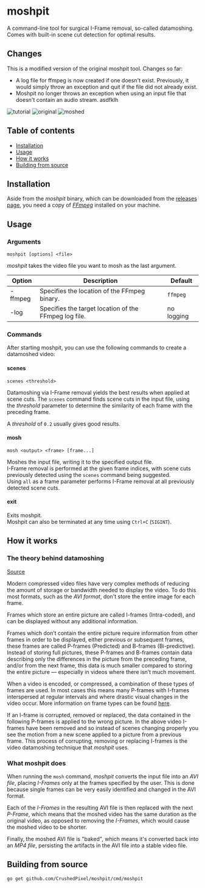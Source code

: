 # moshpit

A command-line tool for surgical I-Frame removal, so-called datamoshing.  
Comes with built-in scene cut detection for optimal results.

## Changes

This is a modified version of the original moshpit tool. Changes so far:
- A log file for ffmpeg is now created if one doesn't exist. Previously, it would simply throw an exception and quit if the file did not already exist. 
- Moshpit no longer throws an exception when using an input file that doesn't contain an audio stream. asdfklh

![tutorial](https://i.imgur.com/XGrR2Kv.gif)
![original](https://i.imgur.com/nWUzNkC.gif)
![moshed](https://i.imgur.com/qx776K6.gif)

## Table of contents
- [Installation](#installation)
- [Usage](#usage)
- [How it works](#how-it-works)
- [Building from source](#building-from-source)

## Installation
Aside from the *moshpit* binary, which can be downloaded from the [releases page](https://github.com/FlynnD273/moshpit/releases),
you need a copy of [*FFmpeg*](https://www.ffmpeg.org/) installed on your machine.  

## Usage
### Arguments
```
moshpit [options] <file>
```
*moshpit* takes the video file you want to mosh as the last argument.

| Option  | Description                                           | Default    |
|---------|-------------------------------------------------------|------------|
| -ffmpeg | Specifies the location of the FFmpeg binary.          | `ffmpeg`   |
| -log    | Specifies the target location of the FFmpeg log file. | no logging |


### Commands
After starting moshpit, you can use the following commands to create a datamoshed video:

#### scenes
```scenes <threshold>```

Datamoshing via I-Frame removal yields the best results when applied at scene cuts.
The `scenes` command finds scene cuts in the input file, using the *threshold* parameter
to determine the similarity of each frame with the preceding frame.

A *threshold* of `0.2` usually gives good results.

#### mosh
```mosh <output> <frame> [frame...]```

Moshes the input file, writing it to the specified output file.  
I-Frame removal is performed at the given frame indices, 
with scene cuts previously detected using the `scenes` command being suggested.  
Using `all` as a frame parameter performs I-Frame removal at all previously detected scene cuts.

#### exit
Exits moshpit.  
Moshpit can also be terminated at any time using `Ctrl+C` (`SIGINT`).

## How it works
### The theory behind datamoshing
[Source](http://datamoshing.com/2016/06/26/how-to-datamosh-videos/)

Modern compressed video files have very complex methods of reducing the amount of storage or bandwidth needed to display the video. To do this most formats, such as the *AVI format*, don't store the entire image for each frame.

Frames which store an entire picture are called I-frames (Intra-coded), and can be displayed without any additional information.

Frames which don’t contain the entire picture require information from other frames in order to be displayed, either previous or subsequent frames, these frames are called P-frames (Predicted) and B-frames (Bi-predictive). Instead of storing full pictures, these P-frames and B-frames contain data describing only the differences in the picture from the preceding frame, and/or from the next frame, this data is much smaller compared to storing the entire picture — especially in videos where there isn’t much movement.

When a video is encoded, or compressed, a combination of these types of frames are used. In most cases this means many P-frames with I-frames interspersed at regular intervals and where drastic visual changes in the video occur. More information on frame types can be found [here](https://en.wikipedia.org/wiki/Video_compression_picture_types).

If an I-frame is corrupted, removed or replaced, the data contained in the following P-frames is applied to the wrong picture. In the above video I-frames have been removed and so instead of scenes changing properly you see the motion from a new scene applied to a picture from a previous frame. This process of corrupting, removing or replacing I-frames is the video datamoshing technique that *moshpit* uses.

### What moshpit does
When running the `mosh` command, *moshpit* converts the input file into an *AVI file*,
placing *I-Frames* only at the frames specified by the user.
This is done because single frames can be very easily identified and changed in the AVI format.

Each of the *I-Frames* in the resulting AVI file is then replaced with the next *P-Frame*, which means that the moshed video has the same duration as the original video, as opposed to removing the *I-Frames*, which would cause the moshed video to be shorter.

Finally, the moshed AVI file is "baked", which means it's converted back into an *MP4 file*,
persisting the artifacts in the AVI file into a stable video file.

## Building from source

```shell
go get github.com/CrushedPixel/moshpit/cmd/moshpit
```
